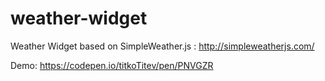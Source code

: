 # weather-widget
Weather Widget based on SimpleWeather.js : http://simpleweatherjs.com/

Demo: https://codepen.io/titkoTitev/pen/PNVGZR
